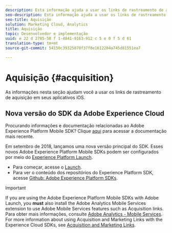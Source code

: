 ```yaml
---
description: Esta informação ajuda a usar os links de rastreamento de aquisição nos aplicativos iOS.
seo-description: Esta informação ajuda a usar os links de rastreamento de aquisição nos aplicativos iOS.
seo-title: Aquisição
solution: Marketing Cloud, Analytics
title: Aquisição
topic: Desenvolvedor e implementação
uuid: e 22 d 2785-58 f 1-4841-9163-912 c 5 e 0 f 5 d 61
translation-type: tm+mt
source-git-commit: 54150c39325070f37f8e1612204a745d81551ea7

---
```



# Aquisição {#acquisition}

As informações nesta seção ajudam você a usar os links de rastreamento de aquisição em seus aplicativos iOS.

## Nova versão do SDK da Adobe Experience Cloud

Procurando informações e documentação relacionadas ao Adobe Experience Platform Mobile SDK? Clique [aqui](https://aep-sdks.gitbook.io/docs/) para acessar a documentação mais recente.

Em setembro de 2018, lançamos uma nova versão principal do SDK. Esses novos Adobe Experience Platform Mobile SDKs podem ser configurados por meio do [Experience Platform Launch](https://www.adobe.com/experience-platform/launch.html).

* Para começar, acesse o [Launch](https://launch.adobe.com/).
* Para ver o conteúdo dos repositórios do Experience Platform SDK, acesse [Github: Adobe Experience Platform SDKs](https://github.com/Adobe-Marketing-Cloud/acp-sdks).

>[!IMPORTANT]
>
> If you are using the Adobe Experience Platform Mobile SDKs with Adobe Launch, you **must** also install the Adobe Analytics Mobile Services extension to use Adobe Mobile Services features such as Acquisition links. Para obter mais informações, consulte [Adobe Analytics - Mobile Services](https://aep-sdks.gitbook.io/docs/using-mobile-extensions/adobe-analytics-mobile-services). For more information about using Acquisition and Marketing Links with the Experience Cloud SDKs, see [Acquisition and Marketing Links](https://aep-sdks.gitbook.io/docs/using-mobile-extensions/adobe-analytics-mobile-services#acquisition-and-marketing-links).